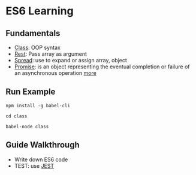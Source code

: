 # ES6 Learning

## Fundamentals

* [Class](class): OOP syntax
* [Rest](spread_rest): Pass array as argument
* [Spread](spread_rest): use to expand or assign array, object
* [Promise](promises): is an object representing the eventual completion or failure of an asynchronous operation [more](http://jamesknelson.com/grokking-es6-promises-the-four-functions-you-need-to-avoid-callback-hell)

## Run Example
`npm install -g babel-cli`

`cd class`

`babel-node class`

## Guide Walkthrough

* Write down ES6 code
* TEST: use [JEST](https://facebook.github.io/jest/)